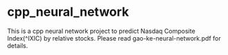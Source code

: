 # cpp_neural_network

This is a cpp neural network project to predict Nasdaq Composite Index(^IXIC) by relative stocks.
Please read gao-ke-neural-network.pdf for details.
